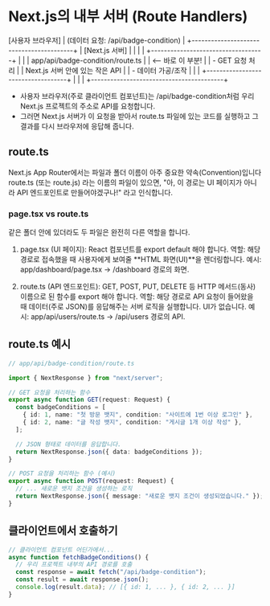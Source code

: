 # Next.js의 내부 서버 (Route Handlers)

[사용자 브라우저]
|
(데이터 요청: /api/badge-condition)
|
+-----------------------------------------+
| [Next.js 서버] |
| |
| +-----------------------------------+ |
| | app/api/badge-condition/route.ts | | <-- 바로 이 부분!
| | - GET 요청 처리 | | Next.js 서버 안에 있는 작은 API
| | - 데이터 가공/조작 | |
| +-----------------------------------+ |
| |
+-----------------------------------------+

- 사용자 브라우저(주로 클라이언트 컴포넌트)는 /api/badge-condition처럼 우리 Next.js 프로젝트의 주소로 API를 요청합니다.
- 그러면 Next.js 서버가 이 요청을 받아서 route.ts 파일에 있는 코드를 실행하고 그 결과를 다시 브라우저에 응답해 줍니다.

## route.ts

Next.js App Router에서는 파일과 폴더 이름이 아주 중요한 약속(Convention)입니다
route.ts (또는 route.js) 라는 이름의 파일이 있으면, "아, 이 경로는 UI 페이지가 아니라 API 엔드포인트로 만들어야겠구나!" 라고 인식합니다.

### page.tsx vs route.ts

같은 폴더 안에 있더라도 두 파일은 완전히 다른 역할을 합니다.

1. page.tsx (UI 페이지):
   React 컴포넌트를 export default 해야 합니다.
   역할: 해당 경로로 접속했을 때 사용자에게 보여줄 **HTML 화면(UI)**을 렌더링합니다.
   예시: app/dashboard/page.tsx -> /dashboard 경로의 화면.

2. route.ts (API 엔드포인트):
   GET, POST, PUT, DELETE 등 HTTP 메서드(동사) 이름으로 된 함수를 export 해야 합니다.
   역할: 해당 경로로 API 요청이 들어왔을 때 데이터(주로 JSON)를 응답해주는 서버 로직을 실행합니다. UI가 없습니다.
   예시: app/api/users/route.ts -> /api/users 경로의 API.

## route.ts 예시

```ts
// app/api/badge-condition/route.ts

import { NextResponse } from "next/server";

// GET 요청을 처리하는 함수
export async function GET(request: Request) {
  const badgeConditions = [
    { id: 1, name: "첫 방문 뱃지", condition: "사이트에 1번 이상 로그인" },
    { id: 2, name: "글 작성 뱃지", condition: "게시글 1개 이상 작성" },
  ];

  // JSON 형태로 데이터를 응답합니다.
  return NextResponse.json({ data: badgeConditions });
}

// POST 요청을 처리하는 함수 (예시)
export async function POST(request: Request) {
  // ... 새로운 뱃지 조건을 생성하는 로직
  return NextResponse.json({ message: "새로운 뱃지 조건이 생성되었습니다." });
}
```

## 클라이언트에서 호출하기

```ts
// 클라이언트 컴포넌트 어딘가에서...
async function fetchBadgeConditions() {
  // 우리 프로젝트 내부의 API 경로를 호출
  const response = await fetch("/api/badge-condition");
  const result = await response.json();
  console.log(result.data); // [{ id: 1, ... }, { id: 2, ... }]
}
```
